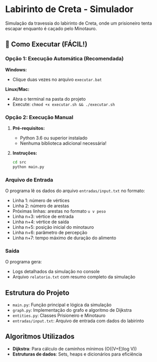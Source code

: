 # Labirinto de Creta - Simulador

Simulação da travessia do labirinto de Creta, onde um prisioneiro tenta escapar enquanto é caçado pelo Minotauro.

## 🚀 Como Executar (FÁCIL!)

### Opção 1: Execução Automática (Recomendada)
**Windows:**
- Clique duas vezes no arquivo `executar.bat`

**Linux/Mac:**
- Abra o terminal na pasta do projeto
- Execute: `chmod +x executar.sh && ./executar.sh`

### Opção 2: Execução Manual
1. **Pré-requisitos:**
   - Python 3.6 ou superior instalado
   - Nenhuma biblioteca adicional necessária!

2. **Instruções:**
   ```bash
   cd src
   python main.py
   ```

### Arquivo de Entrada
O programa lê os dados do arquivo `entradas/input.txt` no formato:
- Linha 1: número de vértices
- Linha 2: número de arestas  
- Próximas linhas: arestas no formato `u v peso`
- Linha n+3: vértice de entrada
- Linha n+4: vértice de saída
- Linha n+5: posição inicial do minotauro
- Linha n+6: parâmetro de percepção
- Linha n+7: tempo máximo de duração do alimento

### Saída
O programa gera:
- Logs detalhados da simulação no console
- Arquivo `relatorio.txt` com resumo completo da simulação

## Estrutura do Projeto
- `main.py`: Função principal e lógica da simulação
- `graph.py`: Implementação do grafo e algoritmo de Dijkstra
- `entities.py`: Classes Prisioneiro e Minotauro
- `entradas/input.txt`: Arquivo de entrada com dados do labirinto

## Algoritmos Utilizados
- **Dijkstra**: Para cálculo de caminhos mínimos (O((V+E)log V))
- **Estruturas de dados**: Sets, heaps e dicionários para eficiência